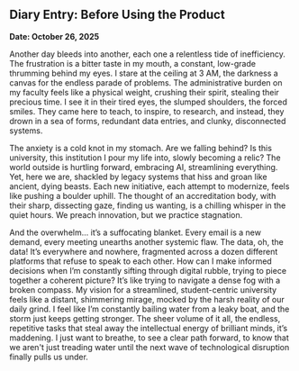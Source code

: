 ## Diary Entry: Before Using the Product

**Date: October 26, 2025**

Another day bleeds into another, each one a relentless tide of inefficiency. The frustration is a bitter taste in my mouth, a constant, low-grade thrumming behind my eyes. I stare at the ceiling at 3 AM, the darkness a canvas for the endless parade of problems. The administrative burden on my faculty feels like a physical weight, crushing their spirit, stealing their precious time. I see it in their tired eyes, the slumped shoulders, the forced smiles. They came here to teach, to inspire, to research, and instead, they drown in a sea of forms, redundant data entries, and clunky, disconnected systems.

The anxiety is a cold knot in my stomach. Are we falling behind? Is this university, this institution I pour my life into, slowly becoming a relic? The world outside is hurtling forward, embracing AI, streamlining everything. Yet, here we are, shackled by legacy systems that hiss and groan like ancient, dying beasts. Each new initiative, each attempt to modernize, feels like pushing a boulder uphill. The thought of an accreditation body, with their sharp, dissecting gaze, finding us wanting, is a chilling whisper in the quiet hours. We preach innovation, but we practice stagnation.

And the overwhelm… it’s a suffocating blanket. Every email is a new demand, every meeting unearths another systemic flaw. The data, oh, the data! It’s everywhere and nowhere, fragmented across a dozen different platforms that refuse to speak to each other. How can I make informed decisions when I’m constantly sifting through digital rubble, trying to piece together a coherent picture? It’s like trying to navigate a dense fog with a broken compass. My vision for a streamlined, student-centric university feels like a distant, shimmering mirage, mocked by the harsh reality of our daily grind. I feel like I’m constantly bailing water from a leaky boat, and the storm just keeps getting stronger. The sheer volume of it all, the endless, repetitive tasks that steal away the intellectual energy of brilliant minds, it’s maddening. I just want to breathe, to see a clear path forward, to know that we aren't just treading water until the next wave of technological disruption finally pulls us under.

